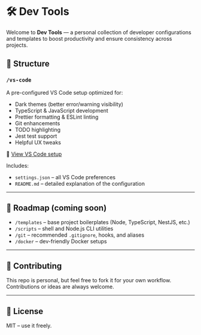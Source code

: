 # 🛠️ Dev Tools

Welcome to **Dev Tools** — a personal collection of developer configurations and templates to boost productivity and ensure consistency across projects.

## 📁 Structure

### `/vs-code`

A pre-configured VS Code setup optimized for:

- Dark themes (better error/warning visibility)
- TypeScript & JavaScript development
- Prettier formatting & ESLint linting
- Git enhancements
- TODO highlighting
- Jest test support
- Helpful UX tweaks

🔗 [View VS Code setup](./vs-code/README.md)

Includes:

- `settings.json` – all VS Code preferences
- `README.md` – detailed explanation of the configuration

---

## 📌 Roadmap (coming soon)

- `/templates` – base project boilerplates (Node, TypeScript, NestJS, etc.)
- `/scripts` – shell and Node.js CLI utilities
- `/git` – recommended `.gitignore`, hooks, and aliases
- `/docker` – dev-friendly Docker setups

---

## 🙌 Contributing

This repo is personal, but feel free to fork it for your own workflow. Contributions or ideas are always welcome.

---

## 📄 License

MIT – use it freely.
